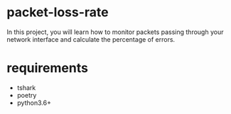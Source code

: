# packet-loss-rate

In this project, you will learn how to monitor packets passing through your network interface and calculate the percentage of errors.

# requirements

- tshark
- poetry
- python3.6+
